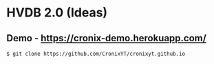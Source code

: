 # HVDB 2.0 (Ideas)

## Demo - https://cronix-demo.herokuapp.com/

```
$ git clone https://github.com/CronixYT/cronixyt.github.io
```
